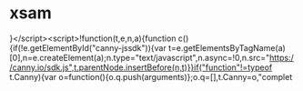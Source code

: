 # xsam
}&lt;/script>&lt;script>!function(t,e,n,a){function c(){if(!e.getElementById("canny-jssdk")){var t=e.getElementsByTagName(a)[0],n=e.createElement(a);n.type="text/javascript",n.async=!0,n.src="https://canny.io/sdk.js",t.parentNode.insertBefore(n,t)}}if("function"!=typeof t.Canny){var o=function(){o.q.push(arguments)};o.q=[],t.Canny=o,"complet
